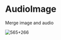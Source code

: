 # AudioImage

Merge image and audio


![565+266](https://github.com/elraq/AudioImage/assets/112976473/ada4d32d-ce26-4bb1-a976-0b63fadc1857)
